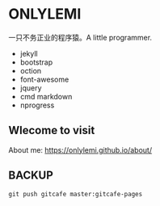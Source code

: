 # ONLYLEMI


一只不务正业的程序猿。A little programmer.

* jekyll
* bootstrap
* oction
* font-awesome
* jquery
* cmd markdown
* nprogress

## Wlecome to visit

About me: https://onlylemi.github.io/about/

## BACKUP

```
git push gitcafe master:gitcafe-pages
```
